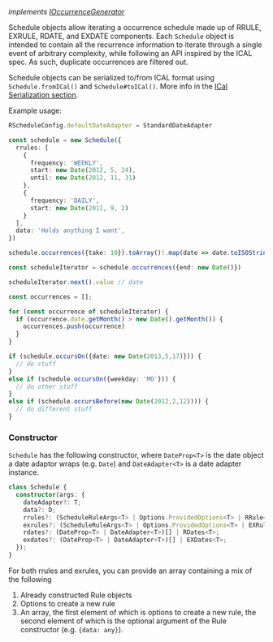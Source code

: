 _implements [IOccurrenceGenerator](../#shared-interfaces)_

Schedule objects allow iterating a occurrence schedule made up of RRULE, EXRULE, RDATE, and EXDATE components. Each `Schedule` object is intended to contain all the recurrence information to iterate through a single event of arbitrary complexity, while following an API inspired by the ICAL spec. As such, duplicate occurrences are filtered out.

Schedule objects can be serialized to/from ICAL format using `Schedule.fromICal()` and `Schedule#toICal()`. More info in the [ICal Serialization section](../serialization/ical).

Example usage:

```typescript
RScheduleConfig.defaultDateAdapter = StandardDateAdapter

const schedule = new Schedule({
  rrules: [
    {
      frequency: 'WEEKLY',
      start: new Date(2012, 5, 24),
      until: new Date(2012, 11, 31)
    },
    {
      frequency: 'DAILY',
      start: new Date(2011, 9, 2)
    }
  ],
  data: 'Holds anything I want',
})

schedule.occurrences({take: 10}).toArray()!.map(date => date.toISOString())

const scheduleIterator = schedule.occurrences({end: new Date()})

scheduleIterator.next().value // date

const occurrences = [];

for (const occurrence of scheduleIterator) {
  if (occurrence.date.getMonth() > new Date().getMonth()) {
    occurrences.push(occurrence)
  }
}

if (schedule.occursOn({date: new Date(2013,5,17)})) {
  // do stuff
}
else if (schedule.occursOn({weekday: 'MO'})) {
  // do other stuff
}
else if (schedule.occursBefore(new Date(2012,2,12)))) {
  // do different stuff
}
```

### Constructor

`Schedule` has the following constructor, where `DateProp<T>` is the date object a date adaptor wraps (e.g. `Date`) and `DateAdapter<T>` is a date adapter instance.

```typescript
class Schedule {
  constructor(args: {
    dateAdapter?: T;
    data?: D;
    rrules?: (ScheduleRuleArgs<T> | Options.ProvidedOptions<T> | RRule<T>)[];
    exrules?: (ScheduleRuleArgs<T> | Options.ProvidedOptions<T> | EXRule<T>)[];
    rdates?: (DateProp<T> | DateAdapter<T>)[] | RDates<T>;
    exdates?: (DateProp<T> | DateAdapter<T>)[] | EXDates<T>;
  });
}
```

For both rrules and exrules, you can provide an array containing a mix of the following

1. Already constructed Rule objects
2. Options to create a new rule
3. An array, the first element of which is options to create a new rule, the second element of which is the optional argument of the Rule constructor (e.g. `{data: any}`).
